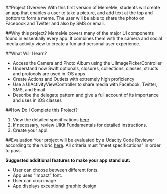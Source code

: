 ##Project Overview
With this first version of MemeMe, students will create an app that enables a user to take a picture, and add text at the top and bottom to form a meme. The user will be able to share the photo on Facebook and Twitter and also by SMS or email. 

##Why this project?
MemeMe covers many of the major UI components found in essentially every app. It combines them with the camera and social media activity view to create a fun and personal user experience. 

##What Will I learn?
* Access the Camera and Photo Album using the UIImagePickerController
* Understand how Swift optionals, closures, collections, classes, structs and protocols are used in iOS apps
* Create Actions and Outlets with extremely high proficiency
* Use a UIActivityViewController to share media with Facebook, Twitter, SMS, and Email
* Describe the delegate pattern and give a full account of its importance and uses in iOS classes

##How Do I Complete this Project?
1. View the detailed specifications <a href="https://docs.google.com/document/d/1bt-SoB1GgqLebcT2mtE6hglkByzlxrobR5eHFMGPcTg/pub?embedded=true" target="_blank">here</a>.
2. If necessary, review UIKit Fundamentals for detailed instructions.
3. Create your app!

##Evaluation
Your project will be evaluated by a Udacity Code Reviewer according to the rubric <a href="https://docs.google.com/document/d/1IcagLTEjCHMGMsLcroOWtNtXnIL0ySkAk8R2XfKk2t0/pub?embedded=true" target="_blank">here</a>. All criteria must "meet specifications" in order to pass.

**Suggested additional features to make your app stand out:**

* User can choose between different fonts.
* App uses “Impact” font.
* User can crop image 
* App displays exceptional graphic design

